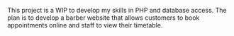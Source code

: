 This project is a WIP to develop my skills in PHP and database access. The plan is to develop a barber website that allows customers to book appointments online and staff to view their timetable.